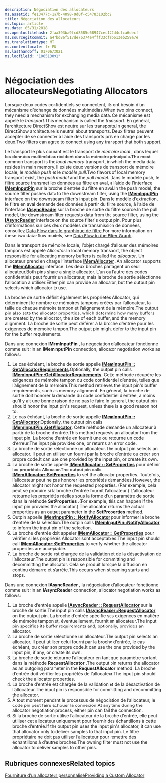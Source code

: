 ```yaml
---
description: Négociation des allocateurs
ms.assetid: fe13477c-1a7b-4098-9d0f-c54783102bc9
title: Négociation des allocateurs
ms.topic: article
ms.date: 05/31/2018
ms.openlocfilehash: 2faa393ba9fcd8585d68947cec172d4cfca6decf
ms.sourcegitcommit: a47bd86f517de76374e4fff33cfeb613eb259a7e
ms.translationtype: MT
ms.contentlocale: fr-FR
ms.lasthandoff: 01/06/2021
ms.locfileid: "106513091"
---
```

# <a name="negotiating-allocators"></a><span data-ttu-id="11fcc-103">Négociation des allocateurs</span><span class="sxs-lookup"><span data-stu-id="11fcc-103">Negotiating Allocators</span></span>

<span data-ttu-id="11fcc-104">Lorsque deux codes confidentiels se connectent, ils ont besoin d’un mécanisme d’échange de données multimédias.</span><span class="sxs-lookup"><span data-stu-id="11fcc-104">When two pins connect, they need a mechanism for exchanging media data.</span></span> <span data-ttu-id="11fcc-105">Ce mécanisme est appelé le *transport*.</span><span class="sxs-lookup"><span data-stu-id="11fcc-105">This mechanism is called the *transport*.</span></span> <span data-ttu-id="11fcc-106">En général, l’architecture DirectShow est neutre sur les transports.</span><span class="sxs-lookup"><span data-stu-id="11fcc-106">In general, the DirectShow architecture is neutral about transports.</span></span> <span data-ttu-id="11fcc-107">Deux filtres peuvent accepter de se connecter à l’aide des transports pris en charge par les deux.</span><span class="sxs-lookup"><span data-stu-id="11fcc-107">Two filters can agree to connect using any transport that both support.</span></span>

<span data-ttu-id="11fcc-108">Le transport le plus courant est le transport de *mémoire local* , dans lequel les données multimédias résident dans la mémoire principale.</span><span class="sxs-lookup"><span data-stu-id="11fcc-108">The most common transport is the *local memory* transport, in which the media data resides in main memory.</span></span> <span data-ttu-id="11fcc-109">Il existe deux versions de transport de mémoire locale, le *modèle push* et le *modèle pull*.</span><span class="sxs-lookup"><span data-stu-id="11fcc-109">Two flavors of local memory transport exist, the *push model* and the *pull model*.</span></span> <span data-ttu-id="11fcc-110">Dans le modèle push, le filtre source transmet les données au filtre en aval, à l’aide de l’interface [**IMemInputPin**](/windows/desktop/api/Strmif/nn-strmif-imeminputpin) sur la broche d’entrée du filtre en aval.</span><span class="sxs-lookup"><span data-stu-id="11fcc-110">In the push model, the source filter pushes data to the downstream filter, using the [**IMemInputPin**](/windows/desktop/api/Strmif/nn-strmif-imeminputpin) interface on the downstream filter's input pin.</span></span> <span data-ttu-id="11fcc-111">Dans le modèle d’extraction, le filtre en aval demande des données à partir du filtre source, à l’aide de l’interface [**IAsyncReader**](/windows/desktop/api/Strmif/nn-strmif-iasyncreader) sur la broche de sortie du filtre source.</span><span class="sxs-lookup"><span data-stu-id="11fcc-111">In the pull model, the downstream filter requests data from the source filter, using the [**IAsyncReader**](/windows/desktop/api/Strmif/nn-strmif-iasyncreader) interface on the source filter's output pin.</span></span> <span data-ttu-id="11fcc-112">Pour plus d’informations sur ces deux modèles de transmission de données, consultez [Data Flow dans le graphique de filtre](data-flow-in-the-filter-graph.md).</span><span class="sxs-lookup"><span data-stu-id="11fcc-112">For more information on these two data-flow models, see [Data Flow in the Filter Graph](data-flow-in-the-filter-graph.md).</span></span>

<span data-ttu-id="11fcc-113">Dans le transport de mémoire locale, l’objet chargé d’allouer des mémoires tampons est appelé *Allocator*.</span><span class="sxs-lookup"><span data-stu-id="11fcc-113">In local memory transport, the object responsible for allocating memory buffers is called the *allocator*.</span></span> <span data-ttu-id="11fcc-114">Un allocateur prend en charge l’interface [**IMemAllocator**](/windows/desktop/api/Strmif/nn-strmif-imemallocator) .</span><span class="sxs-lookup"><span data-stu-id="11fcc-114">An allocator supports the [**IMemAllocator**](/windows/desktop/api/Strmif/nn-strmif-imemallocator) interface.</span></span> <span data-ttu-id="11fcc-115">Les deux broches partagent un seul allocateur.</span><span class="sxs-lookup"><span data-stu-id="11fcc-115">Both pins share a single allocator.</span></span> <span data-ttu-id="11fcc-116">L’un ou l’autre des codes confidentiels peut fournir un allocateur, mais la broche de sortie sélectionne l’allocation à utiliser.</span><span class="sxs-lookup"><span data-stu-id="11fcc-116">Either pin can provide an allocator, but the output pin selects which allocator to use.</span></span>

<span data-ttu-id="11fcc-117">La broche de sortie définit également les propriétés Allocator, qui déterminent le nombre de mémoires tampons créées par l’allocateur, la taille de chaque mémoire tampon et l’alignement de la mémoire.</span><span class="sxs-lookup"><span data-stu-id="11fcc-117">The output pin also sets the allocator properties, which determine how many buffers are created by the allocator, the size of each buffer, and the memory alignment.</span></span> <span data-ttu-id="11fcc-118">La broche de sortie peut déférer à la broche d’entrée pour les exigences de mémoire tampon.</span><span class="sxs-lookup"><span data-stu-id="11fcc-118">The output pin might defer to the input pin for the buffer requirements.</span></span>

<span data-ttu-id="11fcc-119">Dans une connexion **IMemInputPin** , la négociation d’allocateur fonctionne comme suit :</span><span class="sxs-lookup"><span data-stu-id="11fcc-119">In an **IMemInputPin** connection, allocator negotiation works as follows:</span></span>

1.  <span data-ttu-id="11fcc-120">Le cas échéant, la broche de sortie appelle [**IMemInputPin :: GetAllocatorRequirements**](/windows/desktop/api/Strmif/nf-strmif-imeminputpin-getallocatorrequirements).</span><span class="sxs-lookup"><span data-stu-id="11fcc-120">Optionally, the output pin calls [**IMemInputPin::GetAllocatorRequirements**](/windows/desktop/api/Strmif/nf-strmif-imeminputpin-getallocatorrequirements).</span></span> <span data-ttu-id="11fcc-121">Cette méthode récupère les exigences de mémoire tampon du code confidentiel d’entrée, telles que l’alignement de la mémoire.</span><span class="sxs-lookup"><span data-stu-id="11fcc-121">This method retrieves the input pin's buffer requirements, such as memory alignment.</span></span> <span data-ttu-id="11fcc-122">En général, la broche de sortie doit honorer la demande du code confidentiel d’entrée, à moins qu’il y ait une bonne raison de ne pas le faire.</span><span class="sxs-lookup"><span data-stu-id="11fcc-122">In general, the output pin should honor the input pin's request, unless there is a good reason not to.</span></span>
2.  <span data-ttu-id="11fcc-123">Le cas échéant, la broche de sortie appelle [**IMemInputPin :: GetAllocator**](/windows/desktop/api/Strmif/nf-strmif-imeminputpin-getallocator).</span><span class="sxs-lookup"><span data-stu-id="11fcc-123">Optionally, the output pin calls [**IMemInputPin::GetAllocator**](/windows/desktop/api/Strmif/nf-strmif-imeminputpin-getallocator).</span></span> <span data-ttu-id="11fcc-124">Cette méthode demande un allocateur à partir de la broche d’entrée.</span><span class="sxs-lookup"><span data-stu-id="11fcc-124">This method requests an allocator from the input pin.</span></span> <span data-ttu-id="11fcc-125">La broche d’entrée en fournit une ou retourne un code d’erreur.</span><span class="sxs-lookup"><span data-stu-id="11fcc-125">The input pin provides one, or returns an error code.</span></span>
3.  <span data-ttu-id="11fcc-126">La broche de sortie sélectionne un allocateur.</span><span class="sxs-lookup"><span data-stu-id="11fcc-126">The output pin selects an allocator.</span></span> <span data-ttu-id="11fcc-127">Il peut en utiliser un fourni par la broche d’entrée ou créer son propre code.</span><span class="sxs-lookup"><span data-stu-id="11fcc-127">It can use one provided by the input pin, or create its own.</span></span>
4.  <span data-ttu-id="11fcc-128">La broche de sortie appelle [**IMemAllocator :: SetProperties**](/windows/desktop/api/Strmif/nf-strmif-imemallocator-setproperties) pour définir les propriétés Allocator.</span><span class="sxs-lookup"><span data-stu-id="11fcc-128">The output pin calls [**IMemAllocator::SetProperties**](/windows/desktop/api/Strmif/nf-strmif-imemallocator-setproperties) to set the allocator properties.</span></span> <span data-ttu-id="11fcc-129">Toutefois, l’allocateur peut ne pas honorer les propriétés demandées.</span><span class="sxs-lookup"><span data-stu-id="11fcc-129">However, the allocator might not honor the requested properties.</span></span> <span data-ttu-id="11fcc-130">(Par exemple, cela peut se produire si la broche d’entrée fournit l’allocateur.) L’allocateur retourne les propriétés réelles sous la forme d’un paramètre de sortie dans la méthode **SetProperties** .</span><span class="sxs-lookup"><span data-stu-id="11fcc-130">(For example, this can happen if the input pin provides the allocator.) The allocator returns the actual properties as an output parameter in the **SetProperties** method.</span></span>
5.  <span data-ttu-id="11fcc-131">Outpin appelle [**IMemInputPin :: NotifyAllocator**](/windows/desktop/api/Strmif/nf-strmif-imeminputpin-notifyallocator) pour informer la broche d’entrée de la sélection.</span><span class="sxs-lookup"><span data-stu-id="11fcc-131">The outpin calls [**IMemInputPin::NotifyAllocator**](/windows/desktop/api/Strmif/nf-strmif-imeminputpin-notifyallocator) to inform the input pin of the selection.</span></span>
6.  <span data-ttu-id="11fcc-132">La broche d’entrée doit appeler [**IMemAllocator :: GetProperties**](/windows/desktop/api/Strmif/nf-strmif-imemallocator-getproperties) pour vérifier si les propriétés Allocator sont acceptables.</span><span class="sxs-lookup"><span data-stu-id="11fcc-132">The input pin should call [**IMemAllocator::GetProperties**](/windows/desktop/api/Strmif/nf-strmif-imemallocator-getproperties) to verify whether the allocator properties are acceptable.</span></span>
7.  <span data-ttu-id="11fcc-133">La broche de sortie est chargée de la validation et de la désactivation de l’allocateur.</span><span class="sxs-lookup"><span data-stu-id="11fcc-133">The output pin is responsible for committing and decommitting the allocator.</span></span> <span data-ttu-id="11fcc-134">Cela se produit lorsque la diffusion en continu démarre et s’arrête.</span><span class="sxs-lookup"><span data-stu-id="11fcc-134">This occurs when streaming starts and stops.</span></span>

<span data-ttu-id="11fcc-135">Dans une connexion **IAsyncReader** , la négociation d’allocateur fonctionne comme suit :</span><span class="sxs-lookup"><span data-stu-id="11fcc-135">In an **IAsyncReader** connection, allocator negotiation works as follows:</span></span>

1.  <span data-ttu-id="11fcc-136">La broche d’entrée appelle [**IAsyncReader :: RequestAllocator**](/windows/desktop/api/Strmif/nf-strmif-iasyncreader-requestallocator) sur la broche de sortie.</span><span class="sxs-lookup"><span data-stu-id="11fcc-136">The input pin calls [**IAsyncReader::RequestAllocator**](/windows/desktop/api/Strmif/nf-strmif-iasyncreader-requestallocator) on the output pin.</span></span> <span data-ttu-id="11fcc-137">La broche d’entrée spécifie ses exigences en matière de mémoire tampon et, éventuellement, fournit un allocateur.</span><span class="sxs-lookup"><span data-stu-id="11fcc-137">The input pin specifies its buffer requirements and, optionally, provides an allocator.</span></span>
2.  <span data-ttu-id="11fcc-138">La broche de sortie sélectionne un allocateur.</span><span class="sxs-lookup"><span data-stu-id="11fcc-138">The output pin selects an allocator.</span></span> <span data-ttu-id="11fcc-139">Il peut utiliser celui fourni par la broche d’entrée, le cas échéant, ou créer son propre code.</span><span class="sxs-lookup"><span data-stu-id="11fcc-139">It can use the one provided by the input pin, if any, or create its own.</span></span>
3.  <span data-ttu-id="11fcc-140">La broche de sortie retourne l’allocateur en tant que paramètre sortant dans la méthode **RequestAllocator** .</span><span class="sxs-lookup"><span data-stu-id="11fcc-140">The output pin returns the allocator as an outgoing parameter in the **RequestAllocator** method.</span></span> <span data-ttu-id="11fcc-141">La broche d’entrée doit vérifier les propriétés de l’allocateur.</span><span class="sxs-lookup"><span data-stu-id="11fcc-141">The input pin should check the allocator properties.</span></span>
4.  <span data-ttu-id="11fcc-142">La broche d’entrée est chargée de la validation et de la désactivation de l’allocateur.</span><span class="sxs-lookup"><span data-stu-id="11fcc-142">The input pin is responsible for committing and decommitting the allocator.</span></span>
5.  <span data-ttu-id="11fcc-143">À tout moment pendant le processus de négociation de l’allocateur, le code pin peut faire échouer la connexion.</span><span class="sxs-lookup"><span data-stu-id="11fcc-143">At any time during the allocator negotiation process, either pin can fail the connection.</span></span>
6.  <span data-ttu-id="11fcc-144">Si la broche de sortie utilise l’allocateur de la broche d’entrée, elle peut utiliser cet allocateur uniquement pour fournir des échantillons à cette broche d’entrée.</span><span class="sxs-lookup"><span data-stu-id="11fcc-144">If the output pin uses the input pin's allocator, it can use that allocator only to deliver samples to that input pin.</span></span> <span data-ttu-id="11fcc-145">Le filtre propriétaire ne doit pas utiliser l’allocateur pour remettre des échantillons à d’autres broches.</span><span class="sxs-lookup"><span data-stu-id="11fcc-145">The owning filter must not use the allocator to deliver samples to other pins.</span></span>

## <a name="related-topics"></a><span data-ttu-id="11fcc-146">Rubriques connexes</span><span class="sxs-lookup"><span data-stu-id="11fcc-146">Related topics</span></span>

<dl> <dt>

[<span data-ttu-id="11fcc-147">Fourniture d’un allocateur personnalisé</span><span class="sxs-lookup"><span data-stu-id="11fcc-147">Providing a Custom Allocator</span></span>](providing-a-custom-allocator.md)
</dt> </dl>

 

 



